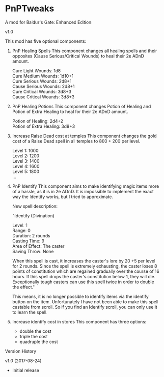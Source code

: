 # PnPTweaks
A mod for Baldur's Gate: Enhanced Edition

v1.0

This mod has five optional components:

1) PnP Healing Spells
   This component changes all healing spells and their opposites 
   (Cause Serious/Critical Wounds) to heal their 2e ADnD amount.
   
   Cure Light Wounds: 1d8   
   Cure Medium Wounds: 1d10+1   
   Cure Serious Wounds: 2d8+1   
   Cause Serious Wounds: 2d8+1   
   Cure Critical Wounds: 3d8+3   
   Cause Critical Wounds: 3d8+3

2) PnP Healing Potions
   This component changes Potion of Healing and Potion of Extra
   Healing to heal for their 2e ADnD amount.

   Potion of Healing: 2d4+2   
   Potion of Extra Healing: 3d8+3
   
3) Increase Raise Dead cost at temples
   This component changes the gold cost of a Raise Dead spell in 
   all temples to 800 + 200 per level.
   
   Level 1: 1000   
   Level 2: 1200   
   Level 3: 1400   
   Level 4: 1600   
   Level 5: 1800   
   ...

4) PnP Identify
   This component aims to make identifying magic items more of a
   hassle, as it is in 2e ADnD. It is impossible to implement the
   exact way the Identify works, but I tried to approximate.

   New spell description:
   
   "Identify
   (Divination)

   Level: 1   
   Range: 0   
   Duration: 2 rounds   
   Casting Time: 9   
   Area of Effect: The caster   
   Saving Throw: None

   When this spell is cast, it increases the caster's lore by 
   20 +5 per level for 2 rounds. Since the spell is extremely 
   exhausting, the caster loses 8 points of constitution which 
   are regained gradually over the course of 16 hours. If this 
   spell drops the caster's constitution below 1, they will die. 
   Exceptionally tough casters can use this spell twice in order 
   to double the effect."

   This means, it is no longer possible to identify items via the 
   identify button on the item. Unfortunately I have not been 
   able to make this spell castable from scroll. So if you find
   an Identify scroll, you can only use it to learn the spell.

5) Increase identify cost in stores
   This component has three options:
   - double the cost
   - triple the cost
   - quadruple the cost



Version History

v1.0 (2017-08-24)
  - Initial release
